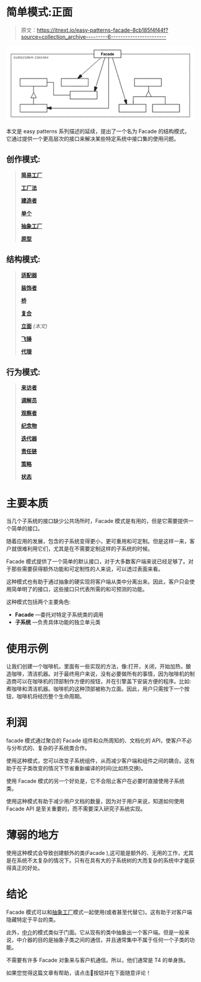 # 简单模式:正面

> 原文：<https://itnext.io/easy-patterns-facade-8cb185f4f44f?source=collection_archive---------6----------------------->

![](img/e2fdefc71da75956b734115aeb35a376.png)

本文是 easy patterns 系列描述的延续，提出了一个名为 Facade 的结构模式，它通过提供一个更高层次的接口来解决某些特定系统中接口集的使用问题。

## 创作模式:

> [**简易工厂**](/easy-patterns-simple-factory-b946a086fd7e)
> 
> [**工厂法**](/easy-patterns-factory-method-5f27385ac5c)
> 
> [**建造者**](/easy-patterns-builder-d85655bcf8aa)
> 
> [**单个**](/easy-patterns-singleton-283356fb29bf)
> 
> [**抽象工厂**](/easy-patterns-abstract-factory-2325cb398fc6)
> 
> [**原型**](/easy-patterns-prototype-e03ec6962f89)

## 结构模式:

> [**适配器**](/easy-patterns-adapter-9b5806cb346f)
> 
> [**装饰者**](/easy-patterns-decorator-eaa96c0550ea)
> 
> [**桥**](/easy-patterns-bridge-28d50dc25f9f)
> 
> [**复合**](/easy-patterns-composite-8b28aa1f158)
> 
> [**立面**](/easy-patterns-facade-8cb185f4f44f) *(本文)*
> 
> [**飞锤**](/easy-patterns-flyweight-dab4c018f7f5)
> 
> [**代理**](/easy-patterns-proxy-45fc3a648020)

## 行为模式:

> [**来访者**](/easy-patterns-visitor-b8ef57eb957)
> 
> [**调解员**](/easy-patterns-mediator-e0bf18fefdf9)
> 
> [**观察者**](/easy-patterns-observer-63c832d41ffd)
> 
> [**纪念物**](/easy-patterns-memento-ce966cec7478)
> 
> [**迭代器**](/easy-patterns-iterator-f5c0dd85957)
> 
> [**责任链**](/easy-patterns-chain-of-responsibility-9a84307ad837)
> 
> [**策略**](/easy-patterns-strategy-ecb6f6fc0ef3)
> 
> [**状态**](/easy-patterns-state-ec87a1a487b4)

# 主要本质

当几个子系统的接口缺少公共场所时，Facade 模式是有用的，但是它需要提供一个简单的接口。

随着应用的发展，包含的子系统变得更小，更可重用和可定制。但是这样一来，客户就很难利用它们，尤其是在不需要定制这样的子系统的时候。

Facade 模式提供了一个简单的默认接口，对于大多数客户端来说已经足够了。对于那些需要获得额外功能和可定制性的人来说，可以透过表面来看。

这种模式也有助于通过抽象的硬实现将客户端从类中分离出来。因此，客户只会使用简单明了的接口，这些接口只代表所需的和可预测的功能。

这种模式包括两个主要角色:

*   **Facade** —委托对特定子系统类的调用
*   **子系统** —负责具体功能的独立单元类

# 使用示例

让我们创建一个咖啡机，里面有一些实现的方法，像:打开，关闭，开始加热，酿造咖啡，清洁机器。对于最终用户来说，没有必要做所有的事情，因为咖啡机的制造商可以在咖啡机的顶部制作方便的按钮，并在引擎盖下安装方便的程序。比如:煮咖啡和清洁机器。咖啡机的这种顶部被称为立面。因此，用户只需按下一个按钮，咖啡机将经历整个生命周期。

# 利润

facade 模式通过聚合的 Facade 组件和众所周知的、文档化的 API，使客户不必与分布式的、复杂的子系统类合作。

使用这种模式，您可以改变子系统组件，从而减少客户端和组件之间的耦合。这有助于在子类改变的情况下节省重新编译的时间(比如热交换)。

使用 Facade 模式的另一个好处是，它不会阻止客户在必要时直接使用子系统类。

使用这种模式有助于减少用户文档的数量，因为对于用户来说，知道如何使用 Facade API 是至关重要的，而不需要深入研究子系统实现。

# 薄弱的地方

使用这种模式会导致创建额外的类(Facade ),这可能是额外的、无用的工作，尤其是在系统不太复杂的情况下。只有在具有大的子系统树的大而复杂的系统中才能获得真正的好处。

# 结论

Facade 模式可以和[抽象工厂](/easy-patterns-abstract-factory-2325cb398fc6)模式一起使用(或者甚至代替它)。这有助于对客户端隐藏特定于平台的类。

此外，[中介](/easy-patterns-mediator-e0bf18fefdf9)的模式类似于门面。它从现有的类中抽象出一个客户端。但是一般来说，中介器的目的是抽象子类之间的通信，并且通常集中不属于任何一个子类的功能。

不需要有许多 Facade 对象来与客户机通信。所以，他们通常是 T4 的单身族。

如果您觉得这篇文章有帮助，请点击👏按钮并在下面随意评论！
